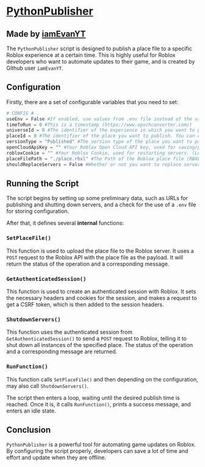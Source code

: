 # [PythonPublisher](https://github.com/iamEvanYT/PythonPublisher)
## Made by [iamEvanYT](https://github.com/iamEvanYT)

The `PythonPublisher` script is designed to publish a place file to a specific Roblox experience at a certain time. This is highly useful for Roblox developers who want to automate updates to their game, and is created by Github user `iamEvanYT`.

## Configuration

Firstly, there are a set of configurable variables that you need to set:

```py
# CONFIG #
useEnv = False #If enabled, use values from .env file instead of the values below. (Better security, if universeId is defined in .env, the value below will be ignored)
timeToRun = 0 #This is a timestamp (https://www.epochconverter.com/)
universeId = 0 #The identifier of the experience in which you want to publish your place to. You can copy your experience's Universe ID on Creator Dashboard.
placeId = 0 #The identifier of the place you want to publish. You can copy your place's Place ID on Creator Dashboard.
versionType = "Published" #The version type of the place you want to publish. You can choose between "Published" and "Saved".
openCloudApiKey = "" #Your Roblox Open Cloud API key, used for saving/publishing the place file. (Register one here: https://create.roblox.com/dashboard/credentials)
robloxCookie = "" #Your Roblox Cookie, used for restarting servers. (Leave blank to disable, servers with only be restarted if the new version is Published)
placeFilePath = "./place.rbxl" #The Path of the Roblox place file (RBXL Format) you want to publish.
shouldReplaceServers = False #Whether or not you want to replace servers instead of restarting them. (Buggy & Experimental) (Not recommended)
```

## Running the Script

The script begins by setting up some preliminary data, such as URLs for publishing and shutting down servers, and a check for the use of a `.env` file for storing configuration. 

After that, it defines several **internal** functions:

### `SetPlaceFile()`

This function is used to upload the place file to the Roblox server. It uses a `POST` request to the Roblox API with the place file as the payload. It will return the status of the operation and a corresponding message.

### `GetAuthenticatedSession()`

This function is used to create an authenticated session with Roblox. It sets the necessary headers and cookies for the session, and makes a request to get a CSRF token, which is then added to the session headers.

### `ShutdownServers()`

This function uses the authenticated session from `GetAuthenticatedSession()` to send a `POST` request to Roblox, telling it to shut down all instances of the specified place. The status of the operation and a corresponding message are returned.

### `RunFunction()`

This function calls `SetPlaceFile()` and then depending on the configuration, may also call `ShutdownServers()`.

The script then enters a loop, waiting until the desired publish time is reached. Once it is, it calls `RunFunction()`, prints a success message, and enters an idle state.

## Conclusion

`PythonPublisher` is a powerful tool for automating game updates on Roblox. By configuring the script properly, developers can save a lot of time and effort and update when they are offline.